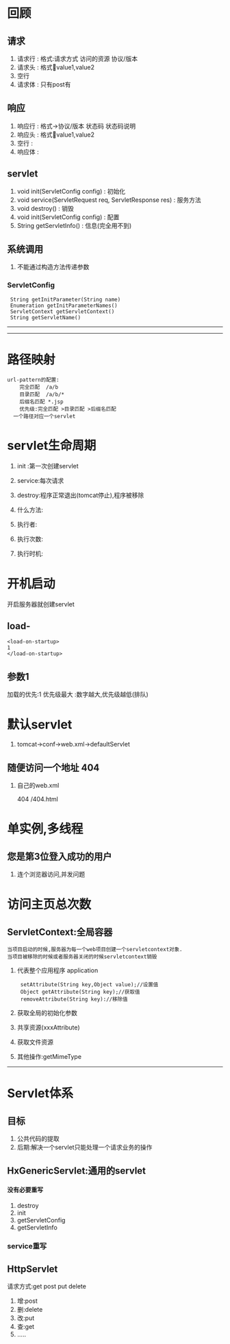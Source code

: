 # 回顾 #

## 请求 ##
1. 请求行 : 格式:请求方式	访问的资源 协议/版本
2. 请求头 : 格式:key:value1,value2
3. 空行
4. 请求体 : 只有post有

## 响应 ##
1. 响应行 : 格式->协议/版本 状态码 状态码说明
2. 响应头 : 格式:key:value1,value2
3. 空行   :
4. 响应体 :

## servlet ##
1. void init(ServletConfig config) : 初始化
2. void service(ServletRequest req, ServletResponse res) : 服务方法
3. void destroy()  : 销毁
4. void init(ServletConfig config)  : 配置
5. String getServletInfo()   : 信息(完全用不到)





## 系统调用 ##
1. 不能通过构造方法传递参数

### ServletConfig ###
	 String getInitParameter(String name) 
	 Enumeration getInitParameterNames() 
	 ServletContext getServletContext() 
	 String getServletName()  


----------

----------
# 路径映射 #
	url-pattern的配置:
		完全匹配  /a/b
		目录匹配  /a/b/*
		后缀名匹配 *.jsp
		优先级:完全匹配 >目录匹配 >后缀名匹配
	  一个路径对应一个servlet



#  servlet生命周期 #
1. init :第一次创建servlet
2. service:每次请求 
3. destroy:程序正常退出(tomcat停止),程序被移除


1. 什么方法:
2. 执行者:
3. 执行次数:
4. 执行时机:

# 开机启动 #
开启服务器就创建servlet
## load- ##
	<load-on-startup>
	1
	</load-on-startup>
## 参数1 ##
加载的优先:1 优先级最大 :数字越大,优先级越低(排队) 

# 默认servlet #
1. tomcat->conf->web.xml->defaultServlet
## 随便访问一个地址 404 ##
1. 自己的web.xml

	  <error-page>
		<error-code>404</error-code>
		<location>/404.html</location>  
	  </error-page>



# 单实例,多线程 #
## 您是第3位登入成功的用户 ##
1. 连个浏览器访问,并发问题


# 访问主页总次数 #


## ServletContext:全局容器 ##
	当项目启动的时候,服务器为每一个web项目创建一个servletcontext对象.
	当项目被移除的时候或者服务器关闭的时候servletcontext销毁


1. 代表整个应用程序 application

		setAttribute(String key,Object value);//设置值
		Object getAttribute(String key);//获取值
		removeAttribute(String key)://移除值

1. 获取全局的初始化参数
2. 共享资源(xxxAttribute)
3. 获取文件资源
4. 其他操作:getMimeType




----------

# Servlet体系 #
## 目标 ##
1. 公共代码的提取
2. 后期:解决一个servlet只能处理一个请求业务的操作


## HxGenericServlet:通用的servlet  ##
#### 没有必要重写 #### 
1. 	 destroy 
2. 	 init
3. 	 getServletConfig
4. 	 getServletInfo

### service重写 ###



## HttpServlet ##
请求方式:get post put delete

1. 增:post
2. 删:delete
3. 改:put
4. 查:get
5. .....